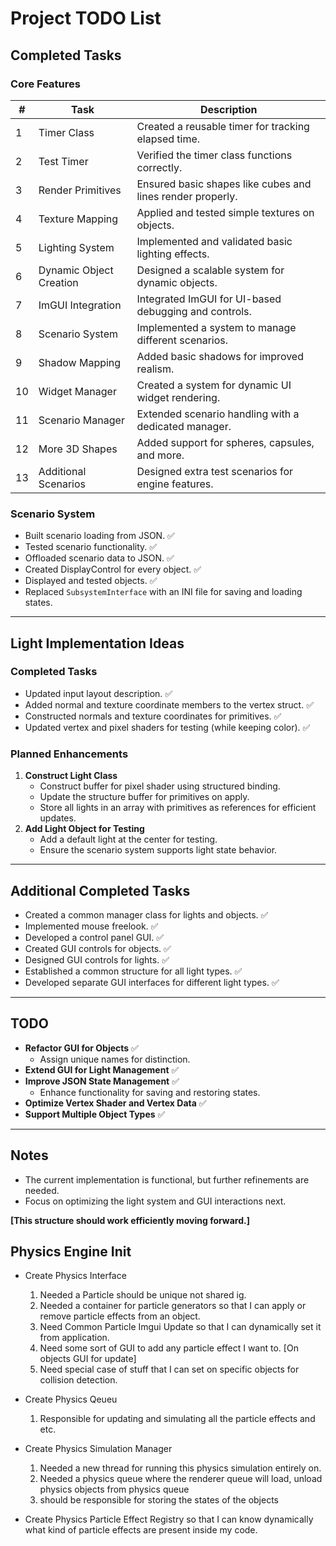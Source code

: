 ﻿# Project TODO List

## Completed Tasks

### Core Features
| #  | Task                                      | Description |
|----|------------------------------------------|-------------|
| 1  | Timer Class                              | Created a reusable timer for tracking elapsed time. |
| 2  | Test Timer                               | Verified the timer class functions correctly. |
| 3  | Render Primitives                        | Ensured basic shapes like cubes and lines render properly. |
| 4  | Texture Mapping                          | Applied and tested simple textures on objects. |
| 5  | Lighting System                          | Implemented and validated basic lighting effects. |
| 6  | Dynamic Object Creation                  | Designed a scalable system for dynamic objects. |
| 7  | ImGUI Integration                        | Integrated ImGUI for UI-based debugging and controls. |
| 8  | Scenario System                          | Implemented a system to manage different scenarios. |
| 9  | Shadow Mapping                           | Added basic shadows for improved realism. |
| 10 | Widget Manager                           | Created a system for dynamic UI widget rendering. |
| 11 | Scenario Manager                         | Extended scenario handling with a dedicated manager. |
| 12 | More 3D Shapes                           | Added support for spheres, capsules, and more. |
| 13 | Additional Scenarios                     | Designed extra test scenarios for engine features. |

### Scenario System
- Built scenario loading from JSON. ✅
- Tested scenario functionality. ✅
- Offloaded scenario data to JSON. ✅
- Created DisplayControl for every object. ✅
- Displayed and tested objects. ✅
- Replaced `SubsystemInterface` with an INI file for saving and loading states.

---

## Light Implementation Ideas

### Completed Tasks
- Updated input layout description. ✅
- Added normal and texture coordinate members to the vertex struct. ✅
- Constructed normals and texture coordinates for primitives. ✅
- Updated vertex and pixel shaders for testing (while keeping color). ✅

### Planned Enhancements
1. **Construct Light Class**
   - Construct buffer for pixel shader using structured binding.
   - Update the structure buffer for primitives on apply.
   - Store all lights in an array with primitives as references for efficient updates.
2. **Add Light Object for Testing**
   - Add a default light at the center for testing.
   - Ensure the scenario system supports light state behavior.

---

## Additional Completed Tasks
- Created a common manager class for lights and objects. ✅
- Implemented mouse freelook. ✅
- Developed a control panel GUI. ✅
- Created GUI controls for objects. ✅
- Designed GUI controls for lights. ✅
- Established a common structure for all light types. ✅
- Developed separate GUI interfaces for different light types. ✅

---

## TODO
- **Refactor GUI for Objects** ✅
  - Assign unique names for distinction.
- **Extend GUI for Light Management** ✅
- **Improve JSON State Management** ✅
  - Enhance functionality for saving and restoring states. 
- **Optimize Vertex Shader and Vertex Data** ✅
- **Support Multiple Object Types** ✅

---

## Notes
- The current implementation is functional, but further refinements are needed.
- Focus on optimizing the light system and GUI interactions next.

**[This structure should work efficiently moving forward.]**

## Physics Engine Init

- Create Physics Interface
	1. Needed a Particle should be unique not shared ig.
	2. Needed a container for particle generators so that I can apply or remove particle effects from an object.
	3. Need Common Particle Imgui Update so that I can dynamically set it from application.
	4. Need some sort of GUI to add any particle effect I want to. [On objects GUI for update]
	5. Need special case of stuff that I can set on specific objects for collision detection.

- Create Physics Qeueu
	1. Responsible for updating and simulating all the particle effects and etc.
	
- Create Physics Simulation Manager 
	1. Needed a new thread for running this physics simulation entirely on.
	2. Needed a physics queue where the renderer queue will load, unload physics objects from physics queue
	3. should be responsible for storing the states of the objects

- Create Physics Particle Effect Registry so that I can know dynamically what kind of particle effects are present inside my code.
